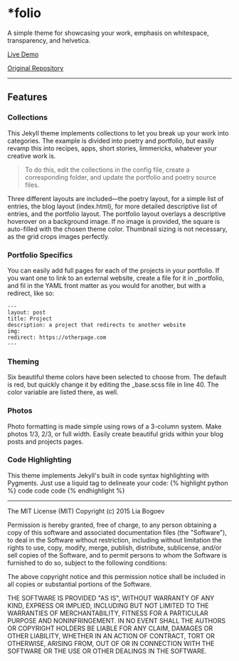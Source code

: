 # *folio
A simple theme for showcasing your work, emphasis on whitespace, transparency, and helvetica. 


<a href="http://liabogoev.com/-folio">Live Demo</a>

<a href="https://github.com/bogoli/-folio">Original Repository</a>

<hr/>


## Features

### Collections
This Jekyll theme implements collections to let you break up your work into categories. The example is divided into poetry and portfolio, but easily revamp this into recipes, apps, short stories, limmericks, whatever your creative work is. 
> To do this, edit the collections in the config file, create a corresponding folder, and update the portfolio and poetry source files. 

Three different layouts are included—the poetry layout, for a simple list of entries, the blog layout (index.html), for more detailed descriptive list of entries, and the portfolio layout. The portfolio layout overlays a descriptive hoverover on a background image. If no image is provided, the square is auto-filled with the chosen theme color. Thumbnail sizing is not necessary, as the grid crops images perfectly. 

### Portfolio Specifics
You can easily add full pages for each of the projects in your portfolio. If you want one to link to an external website, create a file for it in _portfolio, and  fil in the YAML front matter as you would for another, but with a redirect, like so: 

	---
	layout: post
	title: Project
	description: a project that redirects to another website
	img:
	redirect: https://otherpage.com
	--- 

### Theming
Six beautiful theme colors have been selected to choose from. The default is red, but quickly change it by editing the _base.scss file in line 40. The color variable are listed there, as well. 

### Photos
Photo formatting is made simple using rows of a 3-column system. Make photos 1/3, 2/3, or full width. Easily create beautiful grids within your blog posts and projects pages. 

### Code Highlighting
This theme implements Jekyll's built in code syntax highlighting with Pygments. Just use a liquid tag to delineate your code: 
{% highlight python %}
	code code code
{% endhighlight %}


<hr/>
The MIT License (MIT)
Copyright (c) 2015 Lia Bogoev

Permission is hereby granted, free of charge, to any person obtaining a copy of this software and associated documentation files (the "Software"), to deal in the Software without restriction, including without limitation the rights to use, copy, modify, merge, publish, distribute, sublicense, and/or sell copies of the Software, and to permit persons to whom the Software is furnished to do so, subject to the following conditions:

The above copyright notice and this permission notice shall be included in all copies or substantial portions of the Software.

THE SOFTWARE IS PROVIDED "AS IS", WITHOUT WARRANTY OF ANY KIND, EXPRESS OR IMPLIED, INCLUDING BUT NOT LIMITED TO THE WARRANTIES OF MERCHANTABILITY, FITNESS FOR A PARTICULAR PURPOSE AND NONINFRINGEMENT. IN NO EVENT SHALL THE AUTHORS OR COPYRIGHT HOLDERS BE LIABLE FOR ANY CLAIM, DAMAGES OR OTHER LIABILITY, WHETHER IN AN ACTION OF CONTRACT, TORT OR OTHERWISE, ARISING FROM, OUT OF OR IN CONNECTION WITH THE SOFTWARE OR THE USE OR OTHER DEALINGS IN THE SOFTWARE.

